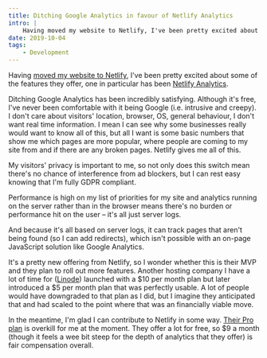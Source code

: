 ```yaml
---
title: Ditching Google Analytics in favour of Netlify Analytics
intro: |
    Having moved my website to Netlify, I've been pretty excited about some of the features they offer, one in particular has been Netlify Analytics.
date: 2019-10-04
tags:
    - Development
---
```


Having [moved my website to Netlify](/blog/moving-to-netlify), I've been pretty excited about some of the features they offer, one in particular has been [Netlify Analytics](https://www.netlify.com/products/analytics/).

Ditching Google Analytics has been incredibly satisfying. Although it's free, I've never been comfortable with it being Google (i.e. intrusive and creepy). I don't care about visitors' location, browser, OS, general behaviour, I don't want real time information. I mean I can see why some businesses really would want to know all of this, but all I want is some basic numbers that show me which pages are more popular, where people are coming to my site from and if there are any broken pages. Netlify gives me all of this.

My visitors' privacy is important to me, so not only does this switch mean there's no chance of interference from ad blockers, but I can rest easy knowing that I'm fully GDPR compliant.

Performance is high on my list of priorities for my site and analytics running on the server rather than in the browser means there's no burden or performance hit on the user – it's all just server logs.

And because it's all based on server logs, it can track pages that aren't being found (so I can add redirects), which isn't possible with an on-page JavaScript solution like Google Analytics.

It's a pretty new offering from Netlify, so I wonder whether this is their MVP and they plan to roll out more features. Another hosting company I have a lot of time for ([Linode](https://www.linode.com/?r=b92d6fedd4c0b5608f758fa6becbba975ea10e7b)) launched with a $10 per month plan but later introduced a $5 per month plan that was perfectly usable. A lot of people would have downgraded to that plan as I did, but I imagine they anticipated that and had scaled to the point where that was an financially viable move.

In the meantime, I'm glad I can contribute to Netlify in some way. [Their Pro plan](https://www.netlify.com/pricing/) is overkill for me at the moment. They offer a lot for free, so $9 a month (though it feels a wee bit steep for the depth of analytics that they offer) is fair compensation overall.

